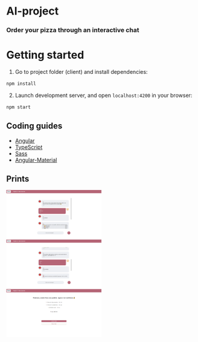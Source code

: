 # AI-project
 
### Order your pizza through an interactive chat

# Getting started

1. Go to project folder (client) and install dependencies:
 ```bash
 npm install
 ```
 
2. Launch development server, and open `localhost:4200` in your browser:
 ```bash
 npm start
 ```
 
 ## Coding guides

- [Angular](docs/coding-guides/angular.md)
- [TypeScript](docs/coding-guides/typescript.md)
- [Sass](docs/coding-guides/sass.md)
- [Angular-Material](https://material.angular.io/)

 ## Prints
<img src="https://github.com/petscaramussi/AI-project/blob/main/prints/1.PNG" width="50%" hight="50%">
<img src="https://github.com/petscaramussi/AI-project/blob/main/prints/2.PNG" width="50%" hight="50%">
<img src="https://github.com/petscaramussi/AI-project/blob/main/prints/3.PNG" width="50%" hight="50%">
 
